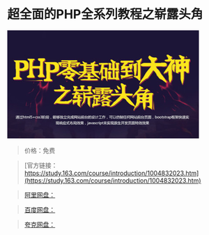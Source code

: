 # 超全面的PHP全系列教程之崭露头角

![img](../../../assets/study163/free/00C02C3D9DD0CE109723BB59D696A955.jpg)

> 价格：免费

> [官方链接：https://study.163.com/course/introduction/1004832023.htm](https://study.163.com/course/introduction/1004832023.htm)

> [阿里网盘：]()

> [百度网盘：]()

> [夸克网盘：]()
